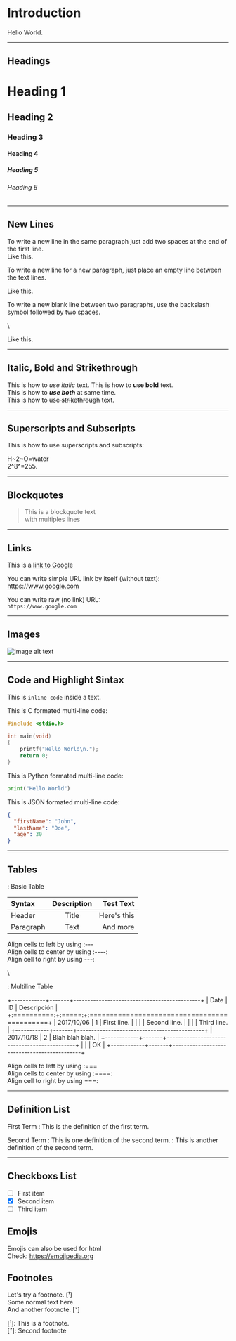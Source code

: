 
# Introduction

Hello World.

---

## Headings

# Heading 1

## Heading 2

### Heading 3

#### Heading 4

##### Heading 5

###### Heading 6

---

## New Lines

To write a new line in the same paragraph just add two spaces at the end of the first line.  
Like this.

To write a new line for a new paragraph, just place an empty line between the text lines.

Like this.

To write a new blank line between two paragraphs, use the backslash symbol followed by two spaces.

\  

Like this.

---

## Italic, Bold and Strikethrough

This is how to *use italic* text.
This is how to **use bold** text.  
This is how to ***use both*** at same time.  
This is how to ~~use strikethrough~~ text.  

---

## Superscripts and Subscripts

This is how to use superscripts and subscripts:

H~2~O=water  
2^8^=255.

---

## Blockquotes

> This is a blockquote text  
> with multiples lines

---

## Links

This is a [link to Google](https://www.google.com "cursor text. i.e. https://www.google.com")

You can write simple URL link by itself (without text):
<https://www.google.com>

You can write raw (no link) URL:  
`https://www.google.com`

---

## Images

![image alt text](https://www.google.com/images/branding/googlelogo/1x/googlelogo_color_272x92dp.png "cursor text")

---

## Code and Highlight Sintax

This is `inline code` inside a text.

This is C formated multi-line code:

```c
#include <stdio.h>

int main(void)
{
    printf("Hello World\n.");
    return 0;
}
```

This is Python formated multi-line code:

```python
print("Hello World")
```

This is JSON formated multi-line code:

```json
{
  "firstName": "John",
  "lastName": "Doe",
  "age": 30
}
```

---

## Tables

: Basic Table

| Syntax      | Description | Test Text     |
| :---        |    :----:   |          ---: |
| Header      | Title       | Here's this   |
| Paragraph   | Text        | And more      |

Align cells to left by using :---  
Align cells to center by using :----:  
Align cell to right by using ---:

\  

: Multiline Table

+------------+-------+---------------------------------------------+
| Date       | ID    | Descripción                                 |
+:==========:+:=====:+:============================================+
| 2017/10/06 | 1     | First line.                                 |
|            |       | Second line.                                |
|            |       | Third line.                                 |
+------------+-------+---------------------------------------------+
| 2017/10/18 | 2     | Blah blah blah.                             |
+------------+-------+---------------------------------------------+
|            |       | OK                                          |
+------------+-------+---------------------------------------------+

Align cells to left by using :===  
Align cells to center by using :====:  
Align cell to right by using ===:

---

## Definition List

First Term
: This is the definition of the first term.

Second Term
: This is one definition of the second term.
: This is another definition of the second term.

---

## Checkboxs List

- [ ] First item
- [x] Second item
- [ ] Third item

## Emojis

Emojis can also be used for html  
Check: <https://emojipedia.org>

## Footnotes

Let's try a footnote. [¹]  
Some normal text here.  
And another footnote. [²]

[¹]: This is a footnote.  
[²]: Second footnote
